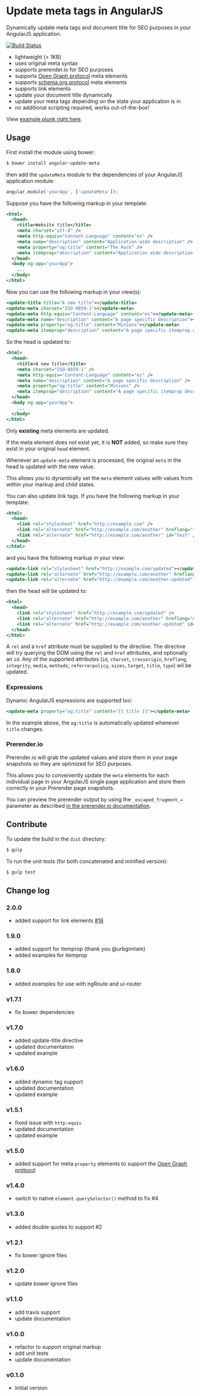 # Update meta tags in AngularJS

Dynamically update meta tags and document title for SEO purposes in your AngularJS application.

[![Build Status](https://travis-ci.org/jvandemo/angular-update-meta.svg?branch=master)](https://travis-ci.org/jvandemo/angular-update-meta)

- lightweight (< 1KB)
- uses original meta syntax
- supports prerender.io for SEO purposes
- supports [Open Graph protocol](http://ogp.me/) meta elements
- supports [schema.org protocol](http://schema.org/) meta elements
- supports link elements
- update your document title dynamically
- update your meta tags depending on the state your application is in
- no additional scripting required, works out-of-the-box!

View [example plunk right here](http://plnkr.co/edit/YgvUohn0zUZUOSroPyWk?p=preview).

## Usage

First install the module using bower:

```bash
$ bower install angular-update-meta
```

then add the `updateMeta` module to the dependencies of your AngularJS application module:

```javascript
angular.module('yourApp', ['updateMeta']);
```

Suppose you have the following markup in your template:

```xml
<html>
  <head>
    <title>Website title</title>
    <meta charset="utf-8" />
    <meta http-equiv="Content-Language" content="en" />
    <meta name="description" content="Application wide description" />
    <meta property="og:title" content="The Rock" />
    <meta itemprop="description" content="Application wide description for Schema.org (Google+ uses this)">
  </head>
  <body ng-app="yourApp">
    ...
  </body>
</html>
```

Now you can use the following markup in your view(s):

```xml
<update-title title="A new title"></update-title>
<update-meta charset="ISO-8859-1"></update-meta>
<update-meta http-equiv="Content-Language" content="es"></update-meta>
<update-meta name="description" content="A page specific description"></update-meta>
<update-meta property="og:title" content="Minions"></update-meta>
<update-meta itemprop="description" content="A page specific itemprop description"></update-meta>
```

So the head is updated to:

```xml
<html>
  <head>
    <title>A new title</title>
    <meta charset="ISO-8859-1" />
    <meta http-equiv="Content-Language" content="es" />
    <meta name="description" content="A page specific description" />
    <meta property="og:title" content="Minions" />
    <meta itemprop="description" content="A page specific itemprop description">
  </head>
  <body ng-app="yourApp">
    ...
  </body>
</html>
```

Only **existing** meta elements are updated.

If the meta element does not exist yet, it is **NOT** added, so make sure they exist in your original `head` element.

Whenever an `update-meta` element is processed, the original `meta` in the head is updated with the new value.

This allows you to dynamically set the `meta` element values with values from within your markup and child states.

You can also update link tags. If you have the following markup in your template:

```xml
<html>
  <head>
    <link rel="stylesheet" href="http://example.com" />
    <link rel="alternate" href="http://example.com/another" hreflang="" />
    <link rel="alternate" href="http://example.com/another" id="test" />
  </head>
</html>
```

and you have the following markup in your view:

```xml
<update-link rel="stylesheet" href="http://example.com/updated"></update-link>
<update-link rel="alternate" href="http://example.com/another" hreflang="es"></update-link>
<update-link rel="alternate" href="http://example.com/another-updated" id="test"></update-link>
```

then the head will be updated to:

```xml
<html>
  <head>
    <link rel="stylesheet" href="http://example.com/updated" />
    <link rel="alternate" href="http://example.com/another" hreflang="es" />
    <link rel="alternate" href="http://example.com/another-updated" id="test" />
  </head>
</html>
```

A `rel` and a `href` attribute must be supplied to the directive. The directive will try querying the DOM using the `rel` and `href` attributes, and optionally an `id`. Any of the supported attributes (`id`, `charset`, `crossorigin`, `hreflang`, `integrity`, `media`, `methods`, `referrerpolicy`, `sizes`, `target`, `title`, `type`) wil be updated.

### Expressions

Dynamic AngularJS expressions are supported too:

```xml
<update-meta property="og:title" content="{{ title }}"></update-meta>
```

In the example above, the `og:title` is automatically updated whenever `title` changes.

### Prerender.io

Prerender.io will grab the updated values and store them in your page snapshots so they are optimized for SEO purposes.

This allows you to conveniently update the `meta` elements for each individual page in your AngularJS single page application and store them correctly in your Prerender page snapshots.

You can preview the prerender output by using the `_escaped_fragment_=` parameter as described [in the prerender.io documentation](https://prerender.io/documentation).

## Contribute

To update the build in the `dist` directory:

```bash
$ gulp
```

To run the unit tests (for both concatenated and minified version):

```bash
$ gulp test
```

## Change log

### 2.0.0

- added support for link elements [#18](https://github.com/jvandemo/angular-update-meta/pull/18)

### 1.9.0

- added support for itemprop (thank you @urbgimtam)
- added examples for itemprop

### 1.8.0

- added examples for use with ngRoute and ui-router

### v1.7.1

- fix bower dependencies

### v1.7.0

- added update-title directive
- updated documentation
- updated example

### v1.6.0

- added dynamic tag support
- updated documentation
- updated example

### v1.5.1

- fixed issue with `http-equiv`
- updated documentation
- updated example

### v1.5.0

- added support for meta `property` elements to support the [Open Graph protocol](http://ogp.me/)

### v1.4.0

- switch to native `element.querySelector()` method to fix #4

### v1.3.0

- added double quotes to support #2

### v1.2.1

- fix bower ignore files

### v1.2.0

- update bower ignore files

### v1.1.0

- add travis support
- update documentation

### v1.0.0

- refactor to support original markup
- add unit tests
- update documentation

### v0.1.0

- Initial version
